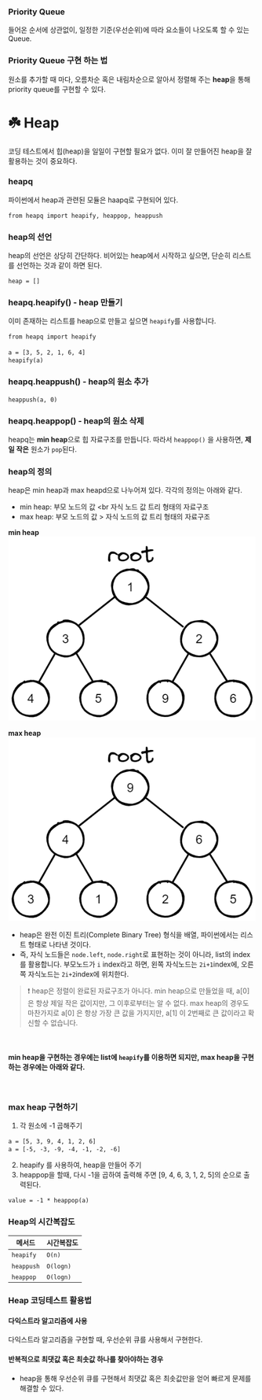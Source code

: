 ### Priority Queue

들어온 순서에 상관없이, 일정한 기준(우선순위)에 따라 요소들이 나오도록 할 수 있는 Queue.

### Priority Queue 구현 하는 법

원소를 추가할 때 마다, 오름차순 혹은 내림차순으로 알아서 정렬해 주는 **heap**을 통해 priority queue를 구현할 수 있다.

# ☘️ Heap

코딩 테스트에서 힙(heap)을 일일이 구현할 필요가 없다. 이미 잘 만들어진 heap을 잘 활용하는 것이 중요하다.

### heapq

파이썬에서 heap과 관련된 모듈은 haapq로 구현되어 있다.

```
from heapq import heapify, heappop, heappush
```

### heap의 선언

heap의 선언은 상당히 간단하다. 비어있는 heap에서 시작하고 싶으면, 단순히 리스트를 선언하는 것과 같이 하면 된다.

```
heap = []
```

### heapq.heapify() - heap 만들기

이미 존재하는 리스트를 heap으로 만들고 싶으면 <code>heapify</code>를 사용합니다.

```
from heapq import heapify

a = [3, 5, 2, 1, 6, 4]
heapify(a)
```

### heapq.heappush() - heap의 원소 추가

```
heappush(a, 0)
```

### heapq.heappop() - heap의 원소 삭제

heapq는 **min heap**으로 힙 자료구조를 만듭니다. 따라서 <code>heappop()</code> 을 사용하면, **제일 작은** 원소가 <code>pop</code>된다.

### heap의 정의

heap은 min heap과 max heapd으로 나누어져 있다. 각각의 정의는 아래와 같다.

- min heap: 부모 노드의 값 <br 자식 노드 값 트리 형태의 자료구조
- max heap: 부모 노드의 값 > 자식 노드의 값 트리 형태의 자료구조

**min heap**
<img src="./image/min_heap.png" />

**max heap**
<img src="./image/max_heap.png" />

- heap은 완전 이진 트리(Complete Binary Tree) 형식을 배열, 파이썬에서는 리스트 형태로 나타낸 것이다.
- 즉, 자식 노드들은 <code>node.left</code>, <code>node.right</code>로 표현하는 것이 아니라, list의 index를 활용합니다. 부모노드가 <code>i</code> index라고 하면, 왼쪽 자식노드는 <code>2i+1</code>index에, 오른쪽 자식노드는 <code>2i+2</code>index에 위치한다.

> ❗️ heap은 정렬이 완료된 자료구조가 아니다.
> min heap으로 만들었을 때, a[0]은 항상 제일 작은 값이지만, 그 이후로부터는 알 수 없다.
> max heap의 경우도 마찬가지로 a[0] 은 항상 가장 큰 값을 가지지만, a[1] 이 2번째로 큰 값이라고 확신할 수 없습니다.

<br/>

#### min heap을 구현하는 경우에는 list에 <code>heapify</code>를 이용하면 되지만, max heap을 구현하는 경우에는 아래와 같다.

<br/>

### max heap 구현하기

1. 각 원소에 -1 곱해주기

```
a = [5, 3, 9, 4, 1, 2, 6]
a = [-5, -3, -9, -4, -1, -2, -6]
```

2. heapify 를 사용하여, heap을 만들어 주기
3. heappop을 할때, 다시 -1을 곱하여 출력해 주면 [9, 4, 6, 3, 1, 2, 5]의 순으로 출력된다.

```
value = -1 * heappop(a)
```

### Heap의 시간복잡도

| 메서드                | 시간복잡도           |
| --------------------- | -------------------- |
| <code>heapify</code>  | <code>O(n)</code>    |
| <code>heappush</code> | <code>O(logn)</code> |
| <code>heappop</code>  | <code>O(logn)</code> |

### Heap 코딩테스트 활용법

#### 다익스트라 알고리즘에 사용

다익스트라 알고리즘을 구현할 때, 우선순위 큐를 사용해서 구현한다.

#### 반복적으로 최댓값 혹은 최솟값 하나를 찾아야하는 경우

- heap을 통해 우선순위 큐를 구현해서 최댓값 혹은 최솟값만을 얻어 빠르게 문제를 해결할 수 있다.
